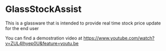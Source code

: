 # GlassStockAssist
This is a glassware that is intended to provide real time stock price update for the end user

You can find a demostration video at https://www.youtube.com/watch?v=ZUL4Ihyep0U&feature=youtu.be

